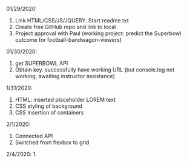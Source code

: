 01/29/2020: 
1. Link HTML/CSS/JS/JQUERY. Start readme.txt
2. Create free GitHub repo and link to local
3. Project approval with Paul (working project: predict the Superbowl outcome for football-bandwagon-viewers)

01/30/2020:
1. get SUPERBOWL API
2. Obtain key. successfully have working URL (but console.log not working; awaiting instructor assistance)

1/31/2020: 
1. HTML: inserted placeholder LOREM text
2. CSS styling of background
3. CSS insertion of containers

2/1/2020: 
1. Connected API
2. Switched from flexbox to grid

2/4/2020: 
1. 